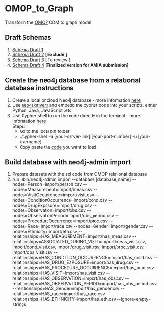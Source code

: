 # OMOP_to_Graph
Transform the [OMOP](https://github.com/OHDSI/CommonDataModel/wiki) CDM to graph model

## Draft Schemas

1. [Schema Draft 1](Draft_schema.md)
1. [Schema Draft 2](draft_schema_option2.md)  **[ Exclude ]**
1. [Schema Draft 3](draft_schema_option3.md) [ To review ]
4. [Schema Draft 4](draft_schema_option4.md) **[Finalized version for AMIA submission]**


## Create the neo4j database from a relational database instructions
1. Create a local or cloud Neo4j database - more information [here](https://neo4j.com/cloud/aura/?ref=nav-get-started-cta)
2. Use [neo4j drivers](https://neo4j.com/developer/language-guides/#neo4j-drivers) and embedd the cypher code into your scripts, either Python, Java, JavaScript .etc
3. Use Cypher shell to run the code directly in the terminal - more information [here](https://neo4j.com/docs/operations-manual/current/tools/cypher-shell/)\
  Steps:
   - Go to the local bin folder
   - ./cypher-shell -a [your-server-link]:[your-port-number] -u [your-username]
   - Copy paste the [code](https://github.com/NUSCRIPT/OMOP_to_Graph/blob/master/code/omop_to_neo4j_build_database.cypher) you want to load


## Build database with neo4j-admin import
1. Prepare datasets with the sql code from OMOP relational database
2. run ./bin/neo4j-admin import --database [database_name] --nodes=Person=import/person.csv --nodes=Measurement=import/meas.csv --nodes=VisitOccurrence=import/visit.csv --nodes=ConditionOccurrence=import/cond.csv --nodes=DrugExposure=import/drug.csv --nodes=Observation=import/obs.csv  --nodes=ObservationPeriod=import/obs_period.csv  --nodes=ProcedureOccurrence=import/proc.csv --nodes=Race=import/race.csv --nodes=Gender=import/gender.csv --nodes=Ethnicity=import/eth.csv --relationships=HAS_MEASUREMENT=import/has_meas.csv --relationships=ASSOCIATED_DURING_VISIT=import/meas_visit.csv, import/cond_visit.csv, import/drug_visit.csv, import/proc_visit.csv, import/obs_visit.csv --relationships=HAS_CONDITION_OCCURRENCE=import/has_cond.csv --relationships=HAS_DRUG_EXPOSURE=import/has_drug.csv  --relationships=HAS_PROCEDURE_OCCURRENCE=import/has_proc.csv --relationships=HAS_VISIT=import/has_visit.csv --relationships=HAS_OBSERVATION=import/has_obs.csv  --relationships=HAS_OBSERVATION_PERIOD=import/has_obs_period.csv --relationships=HAS_Gender=import/has_gender.csv --relationships=HAS_race=import/has_race.csv --relationships=HAS_ETHNICITY=import/has_eth.csv --ignore-empty-strings

